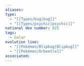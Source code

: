 ```yaml
---
aliases: 
type:
  - "[[Types/bug|bug]]"
  - "[[Types/psychic|psychic]]"
national dex number: 825
tags:
  - Galar
evolution line:
  - "[[Pokémon/Blipbug|Blipbug]]"
  - "[[Pokémon/Orbeetle]]"
associated: 
---
```

